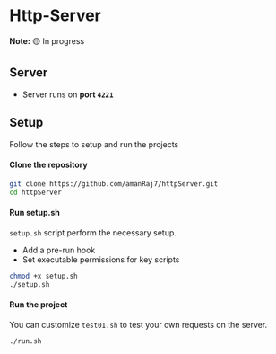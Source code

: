 # Http-Server
**Note:** 🟡 In progress
## Server
- Server runs on **port `4221`**


## Setup
Follow the steps to setup and run the projects

#### Clone the repository 
```bash
git clone https://github.com/amanRaj7/httpServer.git
cd httpServer
```
#### Run setup.sh
`setup.sh` script perform the necessary setup.
- Add a pre-run hook 
- Set executable permissions for key scripts
```bash
chmod +x setup.sh
./setup.sh
```
#### Run the project
You can customize `test01.sh` to test your own requests on the server.
```bash
./run.sh
```
